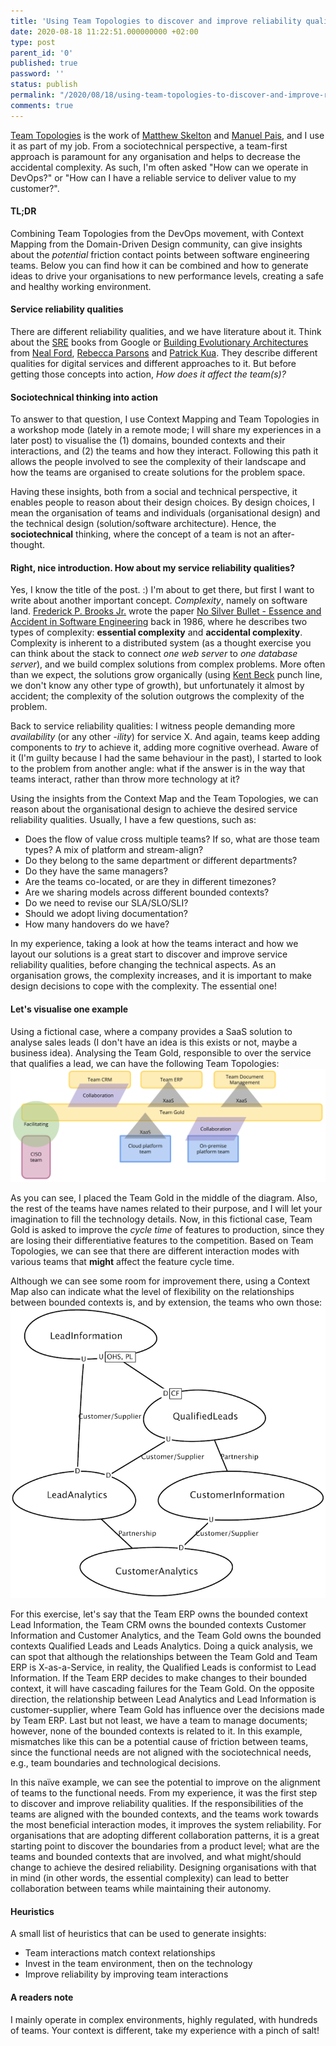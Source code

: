 ```yaml
---
title: 'Using Team Topologies to discover and improve reliability qualities'
date: 2020-08-18 11:22:51.000000000 +02:00
type: post
parent_id: '0'
published: true
password: ''
status: publish
permalink: "/2020/08/18/using-team-topologies-to-discover-and-improve-reliability-qualities/"
comments: true
---
```


[Team Topologies](https://teamtopologies.com/) is the work of [Matthew Skelton](https://twitter.com/matthewpskelton) and [Manuel Pais](https://twitter.com/manupaisable), and I use it as part of my job. From a sociotechnical perspective, a team-first approach is paramount for any organisation and helps to decrease the accidental complexity. As such, I'm often asked "How can we operate in DevOps?" or "How can I have a reliable service to deliver value to my customer?".

#### TL;DR
Combining Team Topologies from the DevOps movement, with Context Mapping from the Domain-Driven Design community, can give insights about the *potential* friction contact points between software engineering teams. Below you can find how it can be combined and how to generate ideas to drive your organisations to new performance levels, creating a safe and healthy working environment.

#### Service reliability qualities
There are different reliability qualities, and we have literature about it. Think about the [SRE](https://landing.google.com/sre/) books from Google or [Building Evolutionary Architectures](https://www.thoughtworks.com/books/building-evolutionary-architectures) from [Neal Ford](https://twitter.com/neal4d), [Rebecca Parsons](https://twitter.com/rebeccaparsons) and [Patrick Kua](https://twitter.com/patkua). They describe different qualities for digital services and different approaches to it. But before getting those concepts into action, *How does it affect the team(s)?*

#### Sociotechnical thinking into action
To answer to that question, I use Context Mapping and Team Topologies in a workshop mode (lately in a remote mode; I will share my experiences in a later post) to visualise the (1) domains, bounded contexts and their interactions, and (2) the teams and how they interact. Following this path it allows the people involved to see the complexity of their landscape and how the teams are organised to create solutions for the problem space.

Having these insights, both from a social and technical perspective, it enables people to reason about their design choices. By design choices, I mean the organisation of teams and individuals (organisational design) and the technical design (solution/software architecture). Hence, the **sociotechnical** thinking, where the concept of a team is not an after-thought.

#### Right, nice introduction. How about my service reliability qualities?
Yes, I know the title of the post. :) I'm about to get there, but first I want to write about another important concept. *Complexity*, namely on software land. [Frederick P. Brooks Jr.](https://en.wikipedia.org/wiki/Fred_Brooks) wrote the paper [No Silver Bullet - Essence and Accident in Software Engineering](http://worrydream.com/refs/Brooks-NoSilverBullet.pdf) back in 1986, where he describes two types of complexity: **essential complexity** and **accidental complexity**. Complexity is inherent to a distributed system (as a thought exercise you can think about the stack to connect *one web server* to *one database server*), and we build complex solutions from complex problems. More often than we expect, the solutions grow organically (using [Kent Beck](https://twitter.com/KentBeck) punch line, we don't know any other type of growth), but unfortunately it almost by accident; the complexity of the solution outgrows the complexity of the problem.

Back to service reliability qualities: I witness people demanding more *availability* (or any other *-ility*) for service X. And again, teams keep adding components to *try* to achieve it, adding more cognitive overhead. Aware of it (I'm guilty because I had the same behaviour in the past), I started to look to the problem from another angle: what if the answer is in the way that teams interact, rather than throw more technology at it?

Using the insights from the Context Map and the Team Topologies, we can reason about the organisational design to achieve the desired service reliability qualities. Usually, I have a few questions, such as:
* Does the flow of value cross multiple teams? If so, what are those team types? A mix of platform and stream-align?
* Do they belong to the same department or different departments?
* Do they have the same managers?
* Are the teams co-located, or are they in different timezones?
* Are we sharing models across different bounded contexts?
* Do we need to revise our SLA/SLO/SLI?
* Should we adopt living documentation?
* How many handovers do we have?

In my experience, taking a look at how the teams interact and how we layout our solutions is a great start to discover and improve service reliability qualities, before changing the technical aspects. As an organisation grows, the complexity increases, and it is important to make design decisions to cope with the complexity. The essential one!

#### Let's visualise one example
Using a fictional case, where a company provides a SaaS solution to analyse sales leads (I don't have an idea is this exists or not, maybe a business idea). Analysing the Team Gold, responsible to over the service that qualifies a lead, we can have the following Team Topologies:
![Team Topologies for Team Gold](/images/assets/2020-08-04-using-team-topologies-to-discover-and-improve-reliability-qualities-teamtopologies.png)

As you can see, I placed the Team Gold in the middle of the diagram. Also, the rest of the teams have names related to their purpose, and I will let your imagination to fill the technology details. Now, in this fictional case, Team Gold is asked to improve the *cycle time* of features to production, since they are losing their differentiative features to the competition. Based on Team Topologies, we can see that there are different interaction modes with various teams that **might** affect the feature cycle time.

Although we can see some room for improvement there, using a Context Map also can indicate what the level of flexibility on the relationships between bounded contexts is, and by extension, the teams who own those:
![A Context Map with the relevant bounded contexts](/images/assets/2020-08-04-using-team-topologies-to-discover-and-improve-reliability-qualities-contextmap.png)

For this exercise, let's say that the Team ERP owns the bounded context Lead Information, the Team CRM owns the bounded contexts Customer Information and Customer Analytics, and the Team Gold owns the bounded contexts Qualified Leads and Leads Analytics. Doing a quick analysis, we can spot that although the relationships between the Team Gold and Team ERP is X-as-a-Service, in reality, the Qualified Leads is conformist to Lead Information. If the Team ERP decides to make changes to their bounded context, it will have cascading failures for the Team Gold. On the opposite direction, the relationship between Lead Analytics and Lead Information is customer-supplier, where Team Gold has influence over the decisions made by Team ERP. Last but not least, we have a team to manage documents; however, none of the bounded contexts is related to it. In this example, mismatches like this can be a potential cause of friction between teams, since the functional needs are not aligned with the sociotechnical needs, e.g., team boundaries and technological decisions. 

In this naïve example, we can see the potential to improve on the alignment of teams to the functional needs. From my experience, it was the first step to discover and improve reliability qualities. If the responsibilities of the teams are aligned with the bounded contexts, and the teams work towards the most beneficial interaction modes, it improves the system reliability. For organisations that are adopting different collaboration patterns, it is a great starting point to discover the boundaries from a product level; what are the teams and bounded contexts that are involved, and what might/should change to achieve the desired reliability. Designing organisations with that in mind (in other words, the essential complexity) can lead to better collaboration between teams while maintaining their autonomy.

#### Heuristics
A small list of heuristics that can be used to generate insights:
* Team interactions match context relationships
* Invest in the team environment, then on the technology
* Improve reliability by improving team interactions

#### A readers note
I mainly operate in complex environments, highly regulated, with hundreds of teams. Your context is different, take my experience with a pinch of salt!
